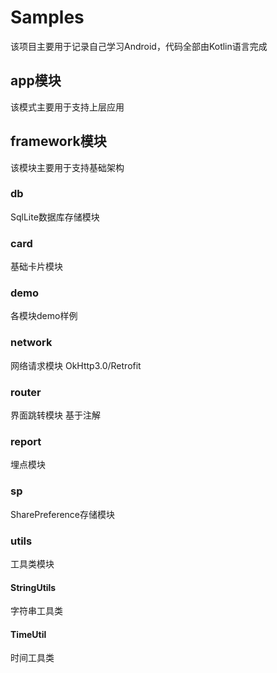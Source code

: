 # Samples
该项目主要用于记录自己学习Android，代码全部由Kotlin语言完成

## app模块
该模式主要用于支持上层应用

## framework模块
该模块主要用于支持基础架构

### db
SqlLite数据库存储模块

### card
基础卡片模块

### demo
各模块demo样例

### network
网络请求模块 OkHttp3.0/Retrofit

### router
界面跳转模块 基于注解

### report
埋点模块

### sp
SharePreference存储模块

### utils
工具类模块

#### StringUtils
字符串工具类

#### TimeUtil
时间工具类
